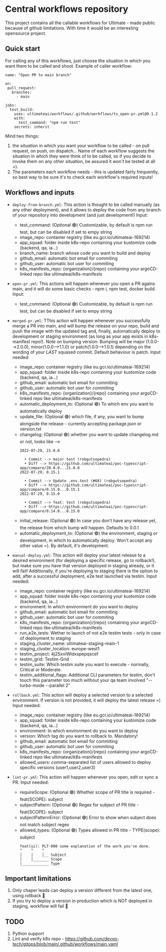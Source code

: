 # Central workflows repository

This project contains all the callable workflows for Ultimate - made public because of github limitations. With time it would be an interesting opensource project. 

## Quick start

For calling any of this workflows, just choose the situation in which you want them to be called and shoot. Example of caller workflow:

```
name: "Open PR to main branch"

on:
 pull_request:
   branches:
     - main

jobs:
  test_build:
    uses: ultimateai/workflows/.github/workflows/ts_open-pr.yml@0.1.2
    with:
      test_command: "npm run test"
    secrets: inherit
```

Mind two things:
1. the _situation_ in which you want your workflow to be called - on pull request, on push, on dispatch... Name of each workflow suggests the situation in which they were think of to be called, so if you decide to invoke them on any other situation, be assured it *won't* be tested at all =). 
2. The parameters each workflow needs - this is updated fairly frequently, so best way to be sure it's to check each workflow's required inputs!

## Workflows and inputs

-   `deploy-from-branch.yml`: This action is thought to be called manually (as any other deployment), and it allows to deploy the code from any branch of your repository into development (and just development!)
Input:
    - test_command: (Optional 🟣) Customizable, by default is npm run test, but can be disabled if set to empy string
    - image_repo: container registry (like eu.gcr.io/ultimateai-169214)
    - app_squad: folder inside k8s-repo containing your kustomize code (backend, qa, ia...)
    - branch_name: branch whose code you want to build and deploy
    - github_email: automatic bot email for commiting 
    - github_user: automatic bot user for commiting 
    - k8s_manifests_repo: {organization}/{repo} containing your argoCD-linked repo like ultimateai/k8s-manifests
-   `open-pr.yml`: This actions will happen whenever you open a PR agains main, and it will do some basic checks - npm i, npm test, docker build.
Input:
    - test_command: (Optional 🟣) Customizable, by default is npm run test, but can be disabled if set to empy string
-   `merged-pr.yml`: TThis action will happen whenever you successfully merge a PR into main, and will bump the release on your repo, build and push the image with the updated tag and, finally, automatically deploy to development or staging environment (as long as your app exists in k8s-manifest repo!). Note on bumping version: Bumping will be major (1.0.0-->2.0.0), minor(1.0.0-->1.1.0) or patch(1.0.0-->1.0.1) depending on the wording of your _LAST_ squased commit. Default behaviour is patch. 
Input needed:
    - image_repo: container registry (like eu.gcr.io/ultimateai-169214)
    - app_squad: folder inside k8s-repo containing your kustomize code (backend, qa, ia...)
    - github_email: automatic bot email for commiting 
    - github_user: automatic bot user for commiting 
    - k8s_manifests_repo: {organization}/{repo} containing your argoCD-linked repo like ultimateai/k8s-manifests
    - automatic_deployment_to: (Optional 🟣) To which env you want to automatically deploy
    - update_file: (Optional 🟣) which file, if any, you want to bump alongside the release - currently accepting package.json or version.txt
    - changelog: (Optional 🟣) whether you want to update changelog.md or not, looks like --> 
      ```
      2022-07-29, 21.0.0

        • Commit --> major test (robgutsopedra)
        • Diff --> https://github.com/ultimateai/poc-typescript-app/compare/20.0.0...21.0.0
      2022-07-29, 0.15.1

        • Commit --> Update .env.test (#68) (robgutsopedra)
        • Diff --> https://github.com/ultimateai/poc-typescript-app/compare/0.15.0...0.15.1
      2022-07-29, 0.15.0

        • Commit --> feat: test (robgutsopedra)
        • Diff --> https://github.com/ultimateai/poc-typescript-app/compare/0.14.0...0.15.0
      ```
    - initial_release: (Optional 🟣) In case you don't have any release yet, the release from which bump will happen. Defaults to 0.0.1
    - automatic_deployment_to: (Optional 🟣) the environment, staging or development, in which to automatically deploy. Won't accept any other value =). By default, it's development. 
-   `manual-deploy.yml`: This action will deploy your latest release to a desired environment (for deploying a specific release, go to rollback!), but make sure you have that version deployed in staging already, or it will fail! Additionally, if you're deploying to staging there is the option to add, after a successful deployment, e2e test launched via testim. 
Input needed:
    - image_repo: container registry (like eu.gcr.io/ultimateai-169214)
    - app_squad: folder inside k8s-repo containing your kustomize code (backend, qa, ia...)
    - environment: In which environment do you want to deploy
    - github_email: automatic bot email for commiting 
    - github_user: automatic bot user for commiting 
    - k8s_manifests_repo: {organization}/{repo} containing your argoCD-linked repo like ultimateai/k8s-manifests
    - run_e2e_tests: Wether to launch of not e2e testim tests - only in case of deployment to staging
    - staging_cluster_name: ultimateai-staging-main-1
    - staging_cluster_location: europe-west1
    - testim_project: 4j2SxviWIdxspepqscef
    - testim_grid: Testim-Grid
    - testim_suite: Which testim suite you want to execute - normally, Critical or Moderate. 
    - testim_additional_flags: Additional CLI parameters for testim, don't touch this parameter too much without your qa team involved "--turbo-mode --parallel 2"

-   `rollback.yml`: This action will deploy a selected version to a selected environment. If version is not provided, it will deploy the latest release =)
Input needed:
    - image_repo: container registry (like eu.gcr.io/ultimateai-169214)
    - app_squad: folder inside k8s-repo containing your kustomize code (backend, qa, ia...)
    - environment: In which environment do you want to deploy
    - version: Which tag do you want to rollback to. Mandatory!
    - github_email: automatic bot email for commiting 
    - github_user: automatic bot user for commiting 
    - k8s_manifests_repo: {organization}/{repo} containing your argoCD-linked repo like ultimateai/k8s-manifests
    - allowed_users: comma-separated list of users allowed to deploy specific versions (user1,user2,user3)

-   `lint-pr.yml`: This action will happen whenever you open, edit or sync a PR. 
Input needed:   
    - requireScope: (Optional 🟣) Whether scope of PR title is required - feat(SCOPE): subject
    - subjectPattern: (Optional 🟣) Regex for subject of PR title - feat(SCOPE): subject
    - subjectPatternError: (Optional 🟣) Error to show when subject does not match subject regex
    - allowed_types: (Optional 🟣) Types allowed in PR title - TYPE(scope): subject  
      ```
      feat(ui): PLT-000 some explanation of the work you've done.
      ^    ^    ^
      |    |    |__ Subject
      |    |_______ Scope
      |____________ Type
      ```
  

## Important limitations
1. Only chaper leads can deploy a version different from the latest one, using rollback 🔴
2. If you try to deploy a version in production which is NOT deployed in staging, workflow will fail 🔴


## TODO
1. Python support
2. Lint and verify k8s repo - https://github.com/devxp-tech/gitops/blob/main/.github/workflows/main.yaml
